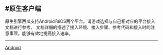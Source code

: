#原生客户端</br>
----

原生引擎西瓜支持Android和iOS两个平台。请游戏选择与自己相对应的平台接入文档进行参考，
文档详细的描述了接入环境、接入步骤、参考代码和接入时的注意事项，能够有效地提高接入速率。</br>

---
[Android](./originandroid.md)
